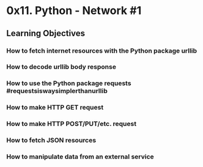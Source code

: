 # 0x11. Python - Network #1
## Learning Objectives
 ### How to fetch internet resources with the Python package urllib
 ### How to decode urllib body response
 ### How to use the Python package requests #requestsiswaysimplerthanurllib
 ### How to make HTTP GET request
 ### How to make HTTP POST/PUT/etc. request
 ### How to fetch JSON resources
 ### How to manipulate data from an external service
